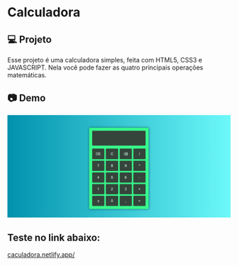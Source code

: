 # Calculadora

## 💻 Projeto
Esse projeto é uma calculadora simples, feita com HTML5, CSS3 e JAVASCRIPT. Nela você pode fazer as quatro principais operações matemáticas.
 
## 📷 Demo
<img alt="gif calculadora" title="gif calculadora" src="./calculadora.gif">

## Teste no link abaixo:
<a href="https://confident-nightingale-20e6ca.netlify.app/">caculadora.netlify.app/</a>
